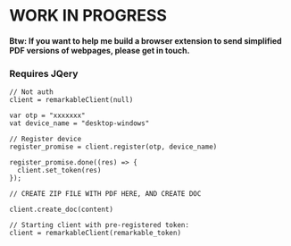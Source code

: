 # WORK IN PROGRESS

#### Btw: If you want to help me build  a browser extension to send simplified PDF versions of webpages, please get in touch.

### Requires JQery
```
// Not auth
client = remarkableClient(null)

var otp = "xxxxxxx"
vat device_name = "desktop-windows"

// Register device
register_promise = client.register(otp, device_name)

register_promise.done((res) => {
  client.set_token(res)
});

// CREATE ZIP FILE WITH PDF HERE, AND CREATE DOC

client.create_doc(content)

// Starting client with pre-registered token:
client = remarkableClient(remarkable_token) 
```
